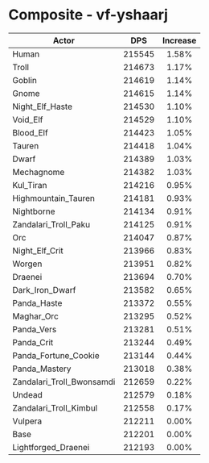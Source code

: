 # Composite - vf-yshaarj
| Actor | DPS | Increase |
|---|:---:|:---:|
|Human|215545|1.58%|
|Troll|214673|1.17%|
|Goblin|214619|1.14%|
|Gnome|214615|1.14%|
|Night_Elf_Haste|214530|1.10%|
|Void_Elf|214529|1.10%|
|Blood_Elf|214423|1.05%|
|Tauren|214418|1.04%|
|Dwarf|214389|1.03%|
|Mechagnome|214382|1.03%|
|Kul_Tiran|214216|0.95%|
|Highmountain_Tauren|214181|0.93%|
|Nightborne|214134|0.91%|
|Zandalari_Troll_Paku|214125|0.91%|
|Orc|214047|0.87%|
|Night_Elf_Crit|213966|0.83%|
|Worgen|213951|0.82%|
|Draenei|213694|0.70%|
|Dark_Iron_Dwarf|213582|0.65%|
|Panda_Haste|213372|0.55%|
|Maghar_Orc|213295|0.52%|
|Panda_Vers|213281|0.51%|
|Panda_Crit|213244|0.49%|
|Panda_Fortune_Cookie|213144|0.44%|
|Panda_Mastery|213018|0.38%|
|Zandalari_Troll_Bwonsamdi|212659|0.22%|
|Undead|212579|0.18%|
|Zandalari_Troll_Kimbul|212558|0.17%|
|Vulpera|212211|0.00%|
|Base|212201|0.00%|
|Lightforged_Draenei|212193|0.00%|
